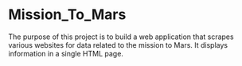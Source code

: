 # Mission_To_Mars
The purpose of this project is to build a web application that scrapes various websites for data related to the mission to Mars. It displays information in a single HTML page. 
